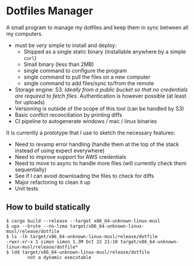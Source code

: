 # Dotfiles Manager

A small program to manage my dotfiles and keep them in sync between all my computers.
- must be _very_ simple to install and deploy:
    - Shipped as a single static binary (installable anywhere by a simple `curl`)
    - Small binary (less than 2MB)
    - single command to configure the program
    - single command to pull the files on a new computer
    - single command to add files/sync to/from the remote
- Storage engine: S3. _Ideally from a public bucket so that no credentials are required to fetch files_. Authentication is however possible (at least for uploads)
- Versioning is outside of the scope of this tool (can be handled by S3)
- Basic conflict reconciliation by printing diffs
- CI pipeline to autogenerate windows / mac / linux binaries

It is currently a prototype that I use to sketch the necessary features:
- Need to revamp error handling (handle them at the top of the stack instead of using expect everywhere)
- Need to improve support for AWS credentials
- Need to move to async to handle more files (will currently check them sequentially)
- See if I can avoid downloading the files to check for diffs
- Major refactoring to clean it up
- Unit tests

## How to build statically

```
$ cargo build --release --target x86_64-unknown-linux-musl
$ upx --brute --no-lzma target/x86_64-unknown-linux-musl/release/dotfile
$ ls -lh target/x86_64-unknown-linux-musl/release/dotfile
-rwxr-xr-x 1 simon simon 1.3M Oct 22 21:10 target/x86_64-unknown-linux-musl/release/dotfile*
$ ldd target/x86_64-unknown-linux-musl/release/dotfile
        not a dynamic executable
```
